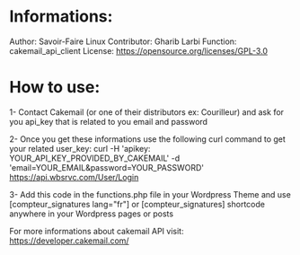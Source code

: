 # Informations:

Author: Savoir-Faire Linux
Contributor: Gharib Larbi
Function: cakemail_api_client
License: https://opensource.org/licenses/GPL-3.0

# How to use:

1- Contact Cakemail (or one of their distributors ex: Courilleur) and ask for you api_key that is related to you email and password

2- Once you get these informations use the following curl command to get your related user_key:
curl -H 'apikey: YOUR_API_KEY_PROVIDED_BY_CAKEMAIL' -d 'email=YOUR_EMAIL&password=YOUR_PASSWORD' https://api.wbsrvc.com/User/Login

3- Add this code in the functions.php file in your Wordpress Theme and use [compteur_signatures lang="fr"] or [compteur_signatures] shortcode anywhere in your Wordpress pages or posts

For more informations about cakemail API visit: https://developer.cakemail.com/

